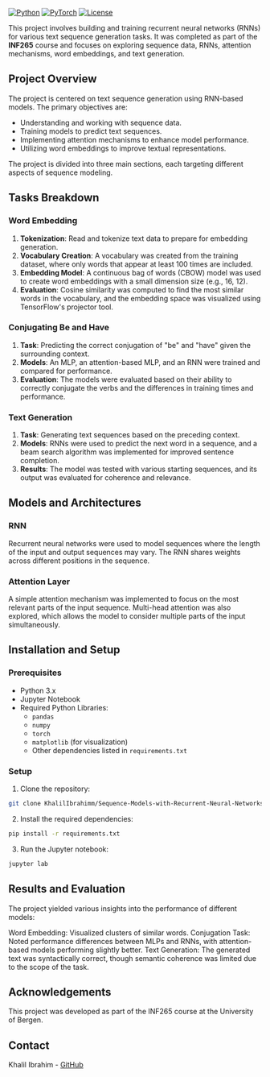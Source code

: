 [![Python](https://img.shields.io/badge/Python-3.7%2B-blue)](https://www.python.org/downloads/)
[![PyTorch](https://img.shields.io/badge/PyTorch-1.8%2B-orange)](https://pytorch.org/)
[![License](https://img.shields.io/badge/License-MIT-green.svg)](https://opensource.org/licenses/MIT)


This project involves building and training recurrent neural networks (RNNs) for various text sequence generation tasks. It was completed as part of the **INF265** course and focuses on exploring sequence data, RNNs, attention mechanisms, word embeddings, and text generation.

## Project Overview

The project is centered on text sequence generation using RNN-based models. The primary objectives are:
- Understanding and working with sequence data.
- Training models to predict text sequences.
- Implementing attention mechanisms to enhance model performance.
- Utilizing word embeddings to improve textual representations.

The project is divided into three main sections, each targeting different aspects of sequence modeling.

## Tasks Breakdown

### Word Embedding
1. **Tokenization**: Read and tokenize text data to prepare for embedding generation.
2. **Vocabulary Creation**: A vocabulary was created from the training dataset, where only words that appear at least 100 times are included.
3. **Embedding Model**: A continuous bag of words (CBOW) model was used to create word embeddings with a small dimension size (e.g., 16, 12).
4. **Evaluation**: Cosine similarity was computed to find the most similar words in the vocabulary, and the embedding space was visualized using TensorFlow's projector tool.

### Conjugating Be and Have
1. **Task**: Predicting the correct conjugation of "be" and "have" given the surrounding context.
2. **Models**: An MLP, an attention-based MLP, and an RNN were trained and compared for performance.
3. **Evaluation**: The models were evaluated based on their ability to correctly conjugate the verbs and the differences in training times and performance.

### Text Generation
1. **Task**: Generating text sequences based on the preceding context.
2. **Models**: RNNs were used to predict the next word in a sequence, and a beam search algorithm was implemented for improved sentence completion.
3. **Results**: The model was tested with various starting sequences, and its output was evaluated for coherence and relevance.

## Models and Architectures

### RNN
Recurrent neural networks were used to model sequences where the length of the input and output sequences may vary. The RNN shares weights across different positions in the sequence.

### Attention Layer
A simple attention mechanism was implemented to focus on the most relevant parts of the input sequence. Multi-head attention was also explored, which allows the model to consider multiple parts of the input simultaneously.

## Installation and Setup

### Prerequisites

- Python 3.x
- Jupyter Notebook
- Required Python Libraries: 
  - `pandas`
  - `numpy`
  - `torch`
  - `matplotlib` (for visualization)
  - Other dependencies listed in `requirements.txt`

### Setup

1. Clone the repository:
```bash
git clone KhalilIbrahimm/Sequence-Models-with-Recurrent-Neural-Networks-LLMs-.git
```

2. Install the required dependencies:
```bash
pip install -r requirements.txt
```

3. Run the Jupyter notebook:
```bash
jupyter lab
```

## Results and Evaluation

The project yielded various insights into the performance of different models:

Word Embedding: Visualized clusters of similar words.
Conjugation Task: Noted performance differences between MLPs and RNNs, with attention-based models performing slightly better.
Text Generation: The generated text was syntactically correct, though semantic coherence was limited due to the scope of the task.

## Acknowledgements

This project was developed as part of the INF265 course at the University of Bergen.


## Contact

Khalil Ibrahim - [GitHub](https://github.com/KhalilIbrahimm)
